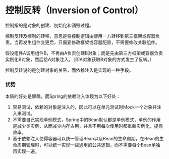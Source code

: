 # 控制反转（Inversion of Control）

控制指的是对象的创建、初始化和销毁过程。

控制反转及控制的转移，意思是将控制逻辑由使用一方转移到第三框架或容器负责。当再发生组件变更后，只需要修改框架或容器配置，不需要修改关联组件。

假设组件A调用组件B，不再由A负责创建B对象；而是先由第三方框架或容器负责实例化B对象，然后给A对象注入。（即A对象获取B对象的方式发生了反转。）

控制反转说的是创建对象的关系，而依赖注入是实现的一种手段。

### 优势

本质的好处是解耦，而Spring的依赖注入体现为以下好处：

1. 容易测试，依赖的对象是注入的，因此可以在单元测试时Mock一个对象并注入来测试。
2. 不需要自己实现单例模式，Spring中的Bean默认都是单例模式，单例的作用是减少类实例，从而减少内存占用，并且不用每次使用时都重新实例化，提高效率。
3. 基于依赖注入使得容器可以统一管理Bean以及Bean的生命周期，在Bean的生命周期管理时，可以统一实现一些通用的公共逻辑，而不需要每个Bean单独再实现一遍。 

